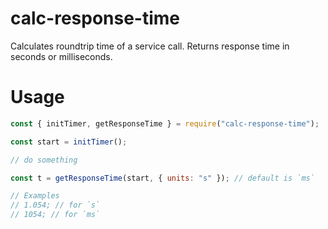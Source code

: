 # calc-response-time

Calculates roundtrip time of a service call. Returns response time in seconds or milliseconds.

# Usage

```js
const { initTimer, getResponseTime } = require("calc-response-time");

const start = initTimer();

// do something

const t = getResponseTime(start, { units: "s" }); // default is `ms`

// Examples
// 1.054; // for `s`
// 1054; // for `ms`
```
